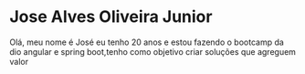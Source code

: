 # Jose Alves Oliveira Junior
 Olá, meu nome é José eu tenho 20 anos e estou fazendo o bootcamp da dio
 angular e spring boot,tenho como objetivo criar soluções que agreguem valor
 